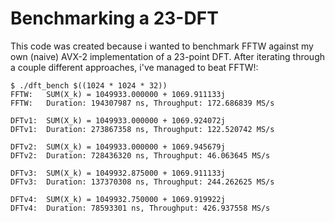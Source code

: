 # Benchmarking a 23-DFT

This code was created because i wanted to benchmark FFTW against my own (naive) AVX-2 implementation of a 23-point DFT. After iterating through a couple different approaches, i've managed to beat FFTW!:

```
$ ./dft_bench $((1024 * 1024 * 32))
FFTW:   SUM(X_k) = 1049933.000000 + 1069.911133j
FFTW:   Duration: 194307987 ns, Throughput: 172.686839 MS/s

DFTv1:  SUM(X_k) = 1049933.000000 + 1069.924072j
DFTv1:  Duration: 273867358 ns, Throughput: 122.520742 MS/s

DFTv2:  SUM(X_k) = 1049933.000000 + 1069.945679j
DFTv2:  Duration: 728436320 ns, Throughput: 46.063645 MS/s

DFTv3:  SUM(X_k) = 1049932.875000 + 1069.911133j
DFTv3:  Duration: 137370308 ns, Throughput: 244.262625 MS/s

DFTv4:  SUM(X_k) = 1049932.750000 + 1069.919922j
DFTv4:  Duration: 78593301 ns, Throughput: 426.937558 MS/s
```

